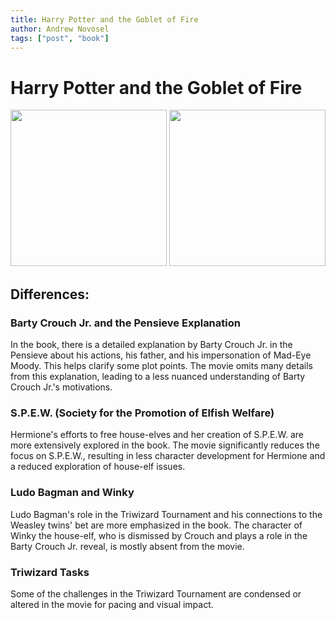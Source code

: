 ```yaml
---
title: Harry Potter and the Goblet of Fire
author: Andrew Novosel
tags: ["post", "book"]
---
```


<!--p>
      “Harry! Did you put your name in the Goblet of Fire?!” asked Dumbledore
      angrily, as he ran towards Harry and grabbed him, shoving him back to the
      trophies. “No sir!” said Harry, showing fear and uncertainty. “Did you ask
      one of the older students to do it for you?!” asked Dumbledore, still
      angry. “No sir!” repeated Harry. “You're absolutely sure?!” asked
      Dumbledore, still angry. “Yes sir!” said Harry firmly.
    </p>

    <p>Huh?? What??</p>

    <p>
      NO. This is not what happened in the novel Harry Potter and the Goblet of
      Fire by J.K. Rowling!
    </p>

    <p>
      In the book, Dumbledore calmly asked, “Did you put your name into the
      Goblet of Fire, Harry?” to which Harry answered, “No.” Dumbledore then
      asked another question calmly, “Did you ask an older student to put it
      into the Goblet of Fire for you?” Harry responded with the same answer,
      but this time in a forceful manner. This is how J.K. Rowling envisioned
      the character of Dumbledore: a wise and powerful headmaster who maintains
      his composure even in times of distress. I grew up reading these books and
      loving the characters and the situations they found themselves in. I loved
      the stories of Harry, Ron, Hermione, Dumbledore, Snape, and even
      Voldemort.
    </p>

    <p>
      So, imagine the excitement of seeing your favorite books come to life on
      the big screen. You rush to the theater, eager to witness the world you've
      imagined, the characters you've grown to love, and the themes that have
      touched your heart. But as the credits roll, you can't shake the feeling
      that something essential is missing - the very soul of the story you
      cherished in the pages of the book.
    </p>

    <p>
      All too often, film adaptations of books fail to capture the essence of
      the original work. Essential plotlines are altered, beloved characters are
      watered down, and the depth of the story is compromised, leaving fans
      disillusioned and authors disheartened. In some cases, endings are
      completely changed. Spoiler alert, Edmund Dantes does NOT sail away with
      his beloved Mercedes in spite of what Disney's 2002 film would have you
      believe. Film studios have the power to shape the narrative, but what
      about the voice of the authors who poured their heart and soul into
      creating these masterpieces?
    </p>

    <p>
      My personal experience is not unique. Many of us have cherished books that
      have shaped our lives and have become a source of comfort, inspiration,
      and connection. When movie adaptations fail to capture the essence of
      these stories, it's not merely a matter of creative differences—it's a
      disservice to the millions of hearts that beat in sync with the author's
      words.
    </p>

    <p>
      We believe it's time for change. We propose a simple yet powerful solution
      - a disclaimer before the start of movie adaptations that acknowledges the
      creative license taken by the filmmakers and encourages viewers to
      discover the full depth and richness of the story within the original
      novel. This disclaimer will serve as a reminder that while movies may be
      "based on" the novels, they are not a definitive representation of the
      author's original intent.
    </p>

    <p>
      By signing this petition for movie disclaimers, we can make a difference,
      respecting authors' hard work and ensuring that future adaptations honor
      the soul of the original works. Let's come together to protect the magic
      of storytelling and stand by the authors who have shared their imagination
      and hearts with us.
    </p>

    <p>
      Imagine for a moment, at the end of Casablanca, Richard Blaine decides
      that instead of letting Ilsa leave on a plane with her husband, she is to
      leave with Rick. Yeah. Not the same movie. That's what I'm talking about.
</p-->

<body class="bg-lime-300">
  <h1 class="text-3xl text-center font-bold mb-2">
    Harry Potter and the Goblet of Fire
  </h1>

  <img class="mx-auto m-4" src="/images/HP4-book.png" width="250px" />

  <img class="mx-auto m-4" src="/images/HP4-movie.png" width="250px" />

  <h2 class="text-4xl text-center font-bold">Differences:</h2>

  <h3 class="text-2xl m-2 font-bold">
    Barty Crouch Jr. and the Pensieve Explanation
  </h3>
  <p class="text-xl m-2">
    In the book, there is a detailed explanation by Barty Crouch Jr. in the
    Pensieve about his actions, his father, and his impersonation of Mad-Eye
    Moody. This helps clarify some plot points. The movie omits many details
    from this explanation, leading to a less nuanced understanding of Barty
    Crouch Jr.'s motivations.
  </p>

  <h3 class="text-2xl m-2 font-bold">
    S.P.E.W. (Society for the Promotion of Elfish Welfare)
  </h3>
  <p class="text-xl m-2">
    Hermione's efforts to free house-elves and her creation of S.P.E.W. are more
    extensively explored in the book. The movie significantly reduces the focus
    on S.P.E.W., resulting in less character development for Hermione and a
    reduced exploration of house-elf issues.
  </p>

  <h3 class="text-2xl m-2 font-bold">Ludo Bagman and Winky</h3>
  <p class="text-xl m-2">
    Ludo Bagman's role in the Triwizard Tournament and his connections to the
    Weasley twins' bet are more emphasized in the book. The character of Winky
    the house-elf, who is dismissed by Crouch and plays a role in the Barty
    Crouch Jr. reveal, is mostly absent from the movie.
  </p>

  <h3 class="text-2xl m-2 font-bold">Triwizard Tasks</h3>
  <p class="text-xl m-2">
    Some of the challenges in the Triwizard Tournament are condensed or altered
    in the movie for pacing and visual impact.
  </p>
  <br />

  <!--p class="text-xl m-2">These are just a few examples of the differences between the "Harry Potter and the Goblet of Fire" novel and film. A more extensive list will be created when I have learned how to create separate pages for each book vs movie.</p-->
</body>